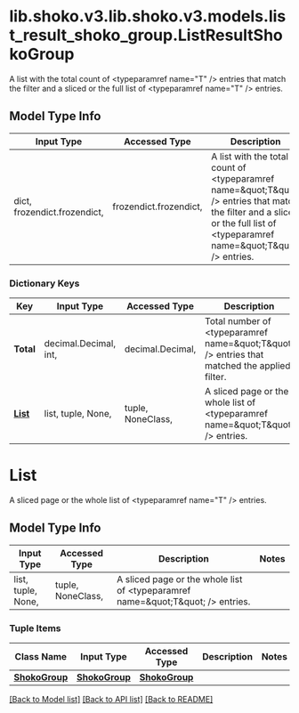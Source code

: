 # lib.shoko.v3.lib.shoko.v3.models.list_result_shoko_group.ListResultShokoGroup

A list with the total count of <typeparamref name=\"T\" /> entries that  match the filter and a sliced or the full list of <typeparamref name=\"T\" />  entries.

## Model Type Info
Input Type | Accessed Type | Description | Notes
------------ | ------------- | ------------- | -------------
dict, frozendict.frozendict,  | frozendict.frozendict,  | A list with the total count of &lt;typeparamref name&#x3D;\&quot;T\&quot; /&gt; entries that  match the filter and a sliced or the full list of &lt;typeparamref name&#x3D;\&quot;T\&quot; /&gt;  entries. | 

### Dictionary Keys
Key | Input Type | Accessed Type | Description | Notes
------------ | ------------- | ------------- | ------------- | -------------
**Total** | decimal.Decimal, int,  | decimal.Decimal,  | Total number of &lt;typeparamref name&#x3D;\&quot;T\&quot; /&gt; entries that matched the  applied filter. | [optional] value must be a 32 bit integer
**[List](#List)** | list, tuple, None,  | tuple, NoneClass,  | A sliced page or the whole list of &lt;typeparamref name&#x3D;\&quot;T\&quot; /&gt; entries. | [optional] 

# List

A sliced page or the whole list of <typeparamref name=\"T\" /> entries.

## Model Type Info
Input Type | Accessed Type | Description | Notes
------------ | ------------- | ------------- | -------------
list, tuple, None,  | tuple, NoneClass,  | A sliced page or the whole list of &lt;typeparamref name&#x3D;\&quot;T\&quot; /&gt; entries. | 

### Tuple Items
Class Name | Input Type | Accessed Type | Description | Notes
------------- | ------------- | ------------- | ------------- | -------------
[**ShokoGroup**](ShokoGroup.md) | [**ShokoGroup**](ShokoGroup.md) | [**ShokoGroup**](ShokoGroup.md) |  | 

[[Back to Model list]](../../README.md#documentation-for-models) [[Back to API list]](../../README.md#documentation-for-api-endpoints) [[Back to README]](../../README.md)

